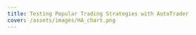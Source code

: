 ```yaml
---
title: Testing Popular Trading Strategies with AutoTrader
cover: /assets/images/HA_chart.png
---
```

